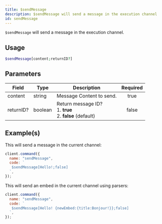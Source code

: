 ```yaml
---
title: $sendMessage
description: $sendMessage will send a message in the execution channel.
id: sendMessage
---
```


`$sendMessage` will send a message in the execution channel.

## Usage

```php
$sendMessage[content;returnID?]
```

## Parameters

| Field     | Type    | Description                                                         | Required |
| --------- | ------- | ------------------------------------------------------------------- | :------: |
| content   | string  | Message Content to send.                                            |   true   |
| returnID? | boolean | Return message ID? <br /> 1. **true** <br /> 2. **false** (default) |  false   |

## Example(s)

This will send a message in the current channel:

```javascript
client.command({
  name: "sendMessage",
  code: `
   $sendMessage[Hello!;false]  
  `,
});
```

This will send an embed in the current channel using parsers:

```javascript
client.command({
  name: "sendMessage",
  code: `
   $sendMessage[Hello! {newEmbed:{title:Bonjour!}};false]  
  `,
});
```
